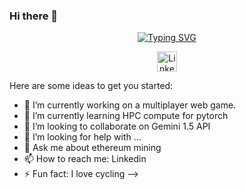 ### Hi there 👋

<!--
**ammadhh/ammadhh** is a ✨ _special_ ✨ repository because its `README.md` (this file) appears on your GitHub profile.
<!-- Social icons section -->
<p align="center">
  <!-- Typing SVG by DenverCoder1 - https://github.com/DenverCoder1/readme-typing-svg -->
  <a href="https://github.com/DenverCoder1/readme-typing-svg">
    <a href="https://git.io/typing-svg"><img src="https://readme-typing-svg.demolab.com?font=Fira+Code&pause=1000&center=true&random=false&width=500&lines=Back+End+and+Machine+Learning+Developer" alt="Typing SVG" /></a>
</a>
</p>
<p align="center">
  <a href="https://www.linkedin.com/in/ammadhassan1/"><img width="32px" alt="LinkedIn" title="LinkedIn" src="https://i.imgur.com/yRpa1dQ.png"/></a>
<!--   &#8287;&#8287;&#8287;&#8287;&#8287;
  <a href="http://eyl327.mywebcommunity.org/promos/"><img width="32px" alt="Free Stuff" title="Free gifts for you" src="https://i.imgur.com/0uVwkoZ.png"/></a> -->
</p>
Here are some ideas to get you started:

- 🔭 I’m currently working on a multiplayer web game.
- 🌱 I’m currently learning HPC compute for pytorch
- 👯 I’m looking to collaborate on Gemini 1.5 API
- 🤔 I’m looking for help with ...
- 💬 Ask me about ethereum mining
- 📫 How to reach me: Linkedin
- ⚡ Fun fact: I love cycling
-->
